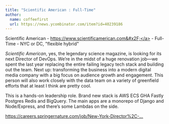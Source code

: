 ```yaml
---
title: "Scientific American : Full-Time"
author:
  name: coffeefirst
  url: https://news.ycombinator.com/item?id=40239186
---
```

Scientific American - <a href="https:&#x2F;&#x2F;www.scientificamerican.com&#x2F;" rel="nofollow">https:&#x2F;&#x2F;www.scientificamerican.com&#x2F;</a> - Full-Time - NYC or DC, &quot;flexible hybrid&quot;

<i>Scientific American</i>, yes, the legendary science magazine, is looking for its next Director of DevOps. We’re in the midst of a huge renovation job—we spent the last year replacing the entire failing legacy tech stack and building out the team. Next up: transforming the business into a modern digital media company with a big focus on audience growth and engagement. This person will also work closely with the data team on a variety of greenfield efforts that at least I think are pretty cool.

This is a hands-on leadership role. Brand new stack is AWS ECS GHA Fastly Postgres Redis and BigQuery. The main apps are a monorepo of Django and Node&#x2F;Express, and there’s some Lambdas on the side.

<a href="https:&#x2F;&#x2F;careers.springernature.com&#x2F;job&#x2F;New-York-Director%2C-DevOps%2C-Scientific-American&#x2F;1057465501&#x2F;" rel="nofollow">https:&#x2F;&#x2F;careers.springernature.com&#x2F;job&#x2F;New-York-Director%2C-...</a>
